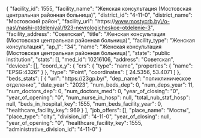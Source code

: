 {
    "facility_id": 1555,
    "facility_name": "Женская консультация (Мостовская центральная районная больница)",
    "district_id": "4-11-0",
    "district_name": "Мостовский район",
    "facility_url": "https:\/\/www.mostycrb.by\/o-nas\/nashi-otdeleniya\/923-nevrologicheskoe-otdelenie-3",
    "facility_address": "Советская",
    "title": "Женская консультация (Мостовская центральная районная больница)",
    "facility_type": "Женская консультация",
    "ap_1": "34",
    "name": "Женская консультация (Мостовская центральная районная больница)",
    "state": "public institution",
    "stats": [],
    "med_id": 10216106,
    "address": "Советская",
    "devices": [],
    "coord_x_y": {
        "crs": {
            "type": "name",
            "properties": {
                "name": "EPSG:4326"
            }
        },
        "type": "Point",
        "coordinates": [
            24.5356,
            53.4071
        ]
    },
    "beds_stats": [
        {
            "url": "https:\/\/23gp.by\/",
            "dep_name": "поликлиническое отделение",
            "date_year": "2023",
            "num_beds_dep": 0,
            "num_deps_year": 11,
            "num_doctors_dep": 0,
            "num_doctors_med": 0,
            "year_of_closing": "0",
            "year_of_opening": "0",
            "num_nurse_in_hosp": null,
            "total_nub_staf_hosp": null,
            "beds_in_hospital_key": 1555,
            "num_beds_facility_year": 0,
            "healthcare_facility_key": 969
        }
    ],
    "job_offers": [],
    "place_name": "Мосты",
    "place_type": "city",
    "division_id": "4-11-0",
    "year_of_closing": null,
    "year_of_opening": "0",
    "healthcare_facility_key": 1555,
    "administrative_division_id": "4-11-0"
}